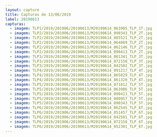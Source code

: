 ```yaml
---
layout: capture
title: Capturas de 13/06/2019
label: 20190613
capturas:
  - imagem: TLP1/2019/201906/20190613/M20190614_063905_TLP_1T.jpg
  - imagem: TLP2/2019/201906/20190613/M20190614_090343_TLP_2T.jpg
  - imagem: TLP2/2019/201906/20190613/M20190614_085521_TLP_2T.jpg
  - imagem: TLP2/2019/201906/20190613/M20190614_064809_TLP_2T.jpg
  - imagem: TLP2/2019/201906/20190613/M20190614_062146_TLP_2T.jpg
  - imagem: TLP2/2019/201906/20190613/M20190614_090413_TLP_2T.jpg
  - imagem: TLP3/2019/201906/20190613/M20190614_001341_TLP_3T.jpg
  - imagem: TLP3/2019/201906/20190613/M20190614_072158_TLP_3T.jpg
  - imagem: TLP3/2019/201906/20190613/M20190614_042502_TLP_3T.jpg
  - imagem: TLP4/2019/201906/20190613/M20190614_091217_TLP_4T.jpg
  - imagem: TLP4/2019/201906/20190613/M20190614_065029_TLP_4T.jpg
  - imagem: TLP4/2019/201906/20190613/M20190614_061320_TLP_4T.jpg
  - imagem: TLP5/2019/201906/20190613/M20190614_071812_TLP_5T.jpg
  - imagem: TLP5/2019/201906/20190613/M20190614_063906_TLP_5T.jpg
  - imagem: TLP5/2019/201906/20190613/M20190614_090413_TLP_5T.jpg
  - imagem: TLP5/2019/201906/20190613/M20190614_080957_TLP_5T.jpg
  - imagem: TLP5/2019/201906/20190613/M20190614_090343_TLP_5T.jpg
  - imagem: TLP6/2019/201906/20190613/M20190614_062545_TLP_6T.jpg
  - imagem: TLP6/2019/201906/20190613/M20190614_051457_TLP_6T.jpg
  - imagem: TLP6/2019/201906/20190613/M20190614_042501_TLP_6T.jpg
  - imagem: TLP6/2019/201906/20190613/M20190614_072158_TLP_6T.jpg
  - imagem: TLP6/2019/201906/20190613/M20190614_052301_TLP_6T.jpg
---
```

